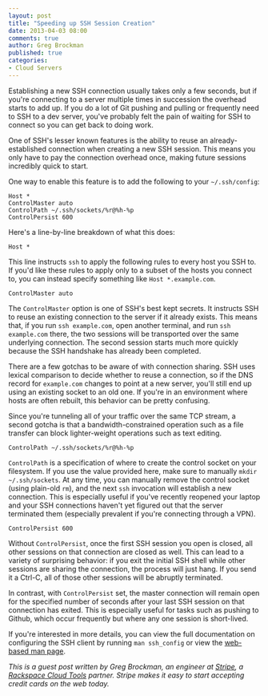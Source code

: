 ```yaml
---
layout: post
title: "Speeding up SSH Session Creation"
date: 2013-04-03 08:00
comments: true
author: Greg Brockman
published: true
categories: 
- Cloud Servers
---
```

Establishing a new SSH connection usually takes only a few seconds, but if you're connecting to a server multiple times in succession the overhead starts to add up. If you do a lot of Git pushing and pulling or frequently need to SSH to a dev server, you've probably felt the pain of waiting for SSH to connect so you can get back to doing work.

One of SSH's lesser known features is the ability to reuse an already-established connection when creating a new SSH session. This means you only have to pay the connection overhead once, making future sessions incredibly quick to start.

<!-- more -->

One way to enable this feature is to add the following to your `~/.ssh/config`:

```
Host *
ControlMaster auto
ControlPath ~/.ssh/sockets/%r@%h-%p
ControlPersist 600
```

Here's a line-by-line breakdown of what this does:

```
Host *
```

This line instructs `ssh` to apply the following rules to every host you SSH to. If you'd like these rules to apply only to a subset of the hosts you connect to, you can instead specify something like `Host *.example.com`.

```
ControlMaster auto
```

The `ControlMaster` option is one of SSH's best kept secrets. It instructs SSH to reuse an existing connection to the server if it already exists. This means that, if you run `ssh example.com`, open another terminal, and run `ssh example.com` there, the two sessions will be transported over the same underlying connection. The second session starts much more quickly because the SSH handshake has already been completed.

There are a few gotchas to be aware of with connection sharing. SSH uses lexical comparison to decide whether to reuse a connection, so if the DNS record for `example.com` changes to point at a new server, you'll still end up using an existing socket to an old one. If you're in an environment where hosts are often rebuilt, this behavior can be pretty confusing.

Since you're tunneling all of your traffic over the same TCP stream, a second gotcha is that a bandwidth-constrained operation such as a file transfer can block lighter-weight operations such as text editing.

```
ControlPath ~/.ssh/sockets/%r@%h-%p
```

`ControlPath` is a specification of where to create the control socket on your filesystem. If you use the value provided here, make sure to manually `mkdir ~/.ssh/sockets`. At any time, you can manually remove the control socket (using plain-old `rm`), and the next `ssh` invocation will establish a new connection. This is especially useful if you've recently reopened your laptop and your SSH connections haven't yet figured out that the server terminated them (especially prevalent if you're connecting through a VPN).

```
ControlPersist 600
```

Without `ControlPersist`, once the first SSH session you open is closed, all other sessions on that connection are closed as well. This can lead to a variety of surprising behavior: if you exit the initial SSH shell while other sessions are sharing the connection, the process will just hang. If you send it a Ctrl-C, all of those other sessions will be abruptly terminated.

In contrast, with `ControlPersist` set, the master connection will remain open for the specified number of seconds after your last SSH session on that connection has exited. This is especially useful for tasks such as pushing to Github, which occur frequently but where any one session is short-lived.

If you're interested in more details, you can view the full documentation on configuring the SSH client by running `man ssh_config` or view the [web-based man page](http://linux.die.net/man/5/ssh_config).

_This is a guest post written by Greg Brockman, an engineer at [Stripe](https://stripe.com/), a [Rackspace Cloud Tools](https://cloudtools.rackspace.com/home) partner. Stripe makes it easy to start accepting credit cards on the web today._
